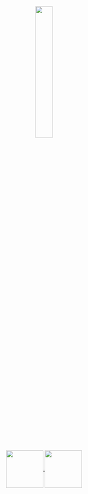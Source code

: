 ##

<p align="center">
  <img src="https://media.giphy.com/media/MeJgB3yMMwIaHmKD4z/giphy.gif" width="30%">
</p>

<p align="center">

 <a href="https://github.com/jonathancbrito/github-readme-stats">
  <img height=100 align="center" src="https://github-readme-stats.vercel.app/api?username=jonathancbrito&show_icons=true&theme=white&include_all_commits=true&count_private=true" />
</a>

<a href="https://github.com/jonathancbrito/convoychat">
  <img height=100 align="center" src="https://github-readme-stats.vercel.app/api/top-langs?username=jonathancbrito&layout=compact&langs_count=8&card_width=180" />
</a>

</p>

##
</p>
